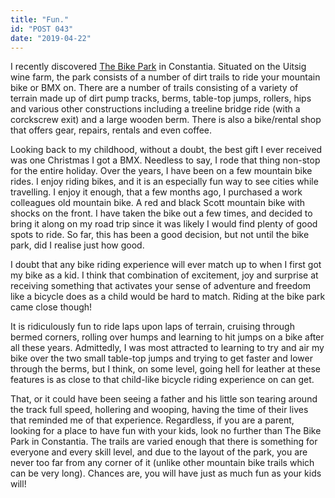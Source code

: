 ```yaml
---
title: "Fun."
id: "POST 043"
date: "2019-04-22"
---
```


I recently discovered [The Bike Park](https://bikeparkatuitsig.co.za/) in Constantia. Situated on the Uitsig wine farm, the park consists of a number of dirt trails to ride your mountain bike or BMX on. There are a number of trails consisting of a variety of terrain made up of dirt pump tracks, berms, table-top jumps, rollers, hips and various other constructions including a treeline bridge ride (with a corckscrew exit) and a large wooden berm. There is also a bike/rental shop that offers gear, repairs, rentals and even coffee. 

Looking back to my childhood, without a doubt, the best gift I ever received was one Christmas I got a BMX. Needless to say, I rode that thing non-stop for the entire holiday. Over the years, I have been on a few mountain bike rides. I enjoy riding bikes, and it is an especially fun way to see cities while travelling. I enjoy it enough, that a few months ago, I purchased a work colleagues old mountain bike. A red and black Scott mountain bike with shocks on the front. I have taken the bike out a few times, and decided to bring it along on my road trip since it was likely I would find plenty of good spots to ride. So far, this has been a good decision, but not until the bike park, did I realise just how good. 

I doubt that any bike riding experience will ever match up to when I first got my bike as a kid. I think that combination of excitement, joy and surprise at receiving something that activates your sense of adventure and freedom like a bicycle does as a child would be hard to match. Riding at the bike park came close though!

It is ridiculously fun to ride laps upon laps of terrain, cruising through bermed corners, rolling over humps and learning to hit jumps on a bike after all these years. Admittedly, I was most attracted to learning to try and air my bike over the two small table-top jumps and trying to get faster and lower through the berms, but I think, on some level, going hell for leather at these features is as close to that child-like bicycle riding experience on can get. 

That, or it could have been seeing a father and his little son tearing around the track full speed, hollering and wooping, having the time of their lives that reminded me of that experience. Regardless, if you are a parent, looking for a place to have fun with your kids, look no further than The Bike Park in Constantia. The trails are varied enough that there is something for everyone and every skill level, and due to the layout of the park, you are never too far from any corner of it (unlike other mountain bike trails which can be very long). Chances are, you will have just as much fun as your kids will! 

